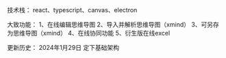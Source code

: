 技术栈： react、typescript、canvas、electron

大致功能：
1、在线编辑思维导图
2、导入并解析思维导图（xmind）
3、可另存为思维导图（xmind）
4、在线协同功能
5、衍生版在线excel 

更新历史：
2024年1月29日
  定下基础架构

  